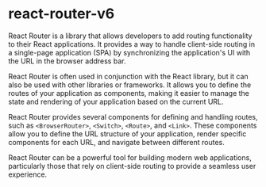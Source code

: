 # react-router-v6

React Router is a library that allows developers to add routing functionality to their React applications. It provides a way to handle client-side routing in a single-page application (SPA) by synchronizing the application's UI with the URL in the browser address bar.

React Router is often used in conjunction with the React library, but it can also be used with other libraries or frameworks. It allows you to define the routes of your application as components, making it easier to manage the state and rendering of your application based on the current URL.

React Router provides several components for defining and handling routes, such as `<BrowserRouter>`, `<Switch>`, `<Route>`, and `<Link>`. These components allow you to define the URL structure of your application, render specific components for each URL, and navigate between different routes.

React Router can be a powerful tool for building modern web applications, particularly those that rely on client-side routing to provide a seamless user experience.